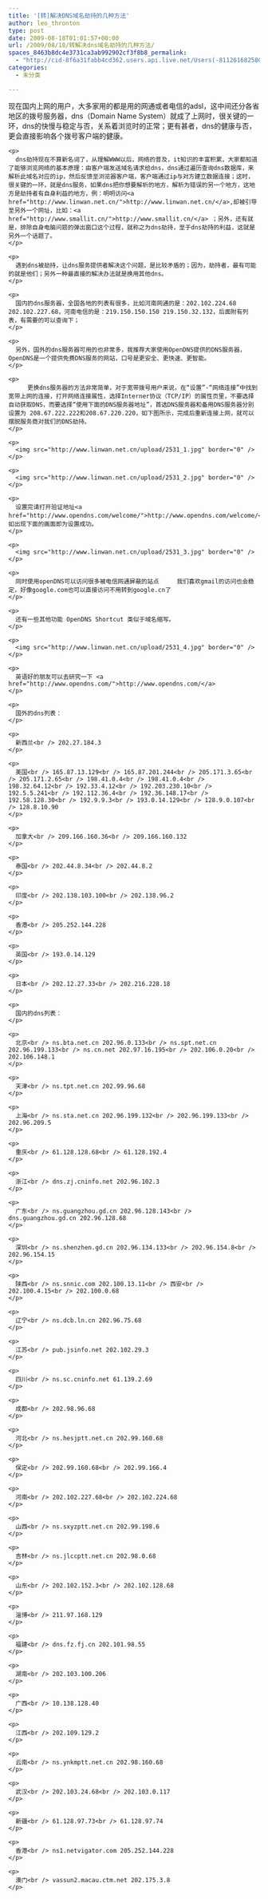 ```yaml
---
title: '[转]解决DNS域名劫持的几种方法'
author: leo_thronton
type: post
date: 2009-08-18T01:01:57+00:00
url: /2009/08/18/转解决dns域名劫持的几种方法/
spaces_8463b8dc4e3731ca3ab992902cf3f8b8_permalink:
  - "http://cid-8f6a31fabb4cd362.users.api.live.net/Users(-8112616825800567966)/Blogs('8F6A31FABB4CD362!102')/Entries('8F6A31FABB4CD362!1030')?authkey=yuBuArwciRo%24"
categories:
  - 未分类

---
```

<div id="msgcns!8F6A31FABB4CD362!1030" class="bvMsg">
  <div>
    <p>
      现在国内上网的用户，大多家用的都是用的网通或者电信的adsl，这中间还分各省地区的拨号服务器，dns（Domain Name System）就成了上网时，很关键的一环，dns的快慢与稳定与否，关系着浏览时的正常；更有甚者，dns的健康与否，更会直接影响各个拨号客户端的健康。
    </p>
    
    <p>
      dns劫持现在不算新名词了，从理解WWW以后，网络的普及，it知识的丰富积累，大家都知道了能够浏览网络的基本原理：由客户端发送域名请求给dns，dns通过遍历查询dns数据库，来解析此域名对应的ip，然后反馈至浏览器客户端，客户端通过ip与对方建立数据连接；这时，很关键的一环，就是dns服务，如果dns把你想要解析的地方，解析为错误的另一个地方，这地方是劫持者有自身利益的地方，例：明明访问<a href="http://www.linwan.net.cn/">http://www.linwan.net.cn/</a>,却被引导至另外一个网址，比如：<a href="http://www.smallit.cn/">http://www.smallit.cn/</a> ；另外，还有就是，排除自身电脑问题的弹出窗口这个过程，就称之为dns劫持，至于dns劫持的利益，这就是另外一个话题了。
    </p>
    
    <p>
      遇到dns被劫持，让dns服务提供者解决这个问题，是比较矛盾的；因为，劫持者，最有可能的就是他们；另外一种最直接的解决办法就是换用其他dns。
    </p>
    
    <p>
      国内的dns服务器，全国各地的列表有很多，比如河南网通的是：202.102.224.68 202.102.227.68，河南电信的是：219.150.150.150 219.150.32.132，后面附有列表，有需要的可以查询下；
    </p>
    
    <p>
      另外，国外的dns服务器可用的也非常多，我推荐大家使用OpenDNS提供的DNS服务器，OpenDNS是一个提供免费DNS服务的网站，口号是更安全、更快速、更智能。
    </p>
    
    <p>
      　　更换dns服务器的方法非常简单，对于宽带拨号用户来说，在“设置”-“网络连接”中找到宽带上网的连接，打开网络连接属性，选择Interner协议（TCP/IP）的属性页里，不要选择自动获取DNS，而要选择“使用下面的DNS服务器地址”，首选DNS服务器和备用DNS服务器分别设置为 208.67.222.222和208.67.220.220，如下图所示，完成后重新连接上网，就可以摆脱服务商对我们的DNS劫持。
    </p>
    
    <p>
      <img src="http://www.linwan.net.cn/upload/2531_1.jpg" border="0" />
    </p>
    
    <p>
      <img src="http://www.linwan.net.cn/upload/2531_2.jpg" border="0" />
    </p>
    
    <p>
      设置完请打开验证地址<a href="http://www.opendns.com/welcome/">http://www.opendns.com/welcome/</a>，如出现下面的画面即为设置成功。
    </p>
    
    <p>
      <img src="http://www.linwan.net.cn/upload/2531_3.jpg" border="0" />
    </p>
    
    <p>
      同时使用openDNS可以访问很多被电信网通屏蔽的站点     我们喜欢gmail的访问也会稳定，好像google.com也可以直接访问不用转到google.cn了
    </p>
    
    <p>
      还有一些其他功能 OpenDNS Shortcut 类似于域名缩写。
    </p>
    
    <p>
      <img src="http://www.linwan.net.cn/upload/2531_4.jpg" border="0" />
    </p>
    
    <p>
      英语好的朋友可以去研究一下 <a href="http://www.opendns.com/">http://www.opendns.com/</a>
    </p>
    
    <p>
      国外的dns列表：
    </p>
    
    <p>
      新西兰<br /> 202.27.184.3
    </p>
    
    <p>
      美国<br /> 165.87.13.129<br /> 165.87.201.244<br /> 205.171.3.65<br /> 205.171.2.65<br /> 198.41.0.4<br /> 198.41.0.4<br /> 198.32.64.12<br /> 192.33.4.12<br /> 192.203.230.10<br /> 192.5.5.241<br /> 192.112.36.4<br /> 192.36.148.17<br /> 192.58.128.30<br /> 192.9.9.3<br /> 193.0.14.129<br /> 128.9.0.107<br /> 128.8.10.90
    </p>
    
    <p>
      加拿大<br /> 209.166.160.36<br /> 209.166.160.132
    </p>
    
    <p>
      泰国<br /> 202.44.8.34<br /> 202.44.8.2
    </p>
    
    <p>
      印度<br /> 202.138.103.100<br /> 202.138.96.2
    </p>
    
    <p>
      香港<br /> 205.252.144.228
    </p>
    
    <p>
      英国<br /> 193.0.14.129
    </p>
    
    <p>
      日本<br /> 202.12.27.33<br /> 202.216.228.18
    </p>
    
    <p>
      国内的dns列表：
    </p>
    
    <p>
      北京<br /> ns.bta.net.cn 202.96.0.133<br /> ns.spt.net.cn 202.96.199.133<br /> ns.cn.net 202.97.16.195<br /> 202.106.0.20<br /> 202.106.148.1
    </p>
    
    <p>
      天津<br /> ns.tpt.net.cn 202.99.96.68
    </p>
    
    <p>
      上海<br /> ns.sta.net.cn 202.96.199.132<br /> 202.96.199.133<br /> 202.96.209.5
    </p>
    
    <p>
      重庆<br /> 61.128.128.68<br /> 61.128.192.4
    </p>
    
    <p>
      浙江<br /> dns.zj.cninfo.net 202.96.102.3
    </p>
    
    <p>
      广东<br /> ns.guangzhou.gd.cn 202.96.128.143<br /> dns.guangzhou.gd.cn 202.96.128.68
    </p>
    
    <p>
      深圳<br /> ns.shenzhen.gd.cn 202.96.134.133<br /> 202.96.154.8<br /> 202.96.154.15
    </p>
    
    <p>
      陕西<br /> ns.snnic.com 202.100.13.11<br /> 西安<br /> 202.100.4.15<br /> 202.100.0.68
    </p>
    
    <p>
      辽宁<br /> ns.dcb.ln.cn 202.96.75.68
    </p>
    
    <p>
      江苏<br /> pub.jsinfo.net 202.102.29.3
    </p>
    
    <p>
      四川<br /> ns.sc.cninfo.net 61.139.2.69
    </p>
    
    <p>
      成都<br /> 202.98.96.68
    </p>
    
    <p>
      河北<br /> ns.hesjptt.net.cn 202.99.160.68
    </p>
    
    <p>
      保定<br /> 202.99.160.68<br /> 202.99.166.4
    </p>
    
    <p>
      河南<br /> 202.102.227.68<br /> 202.102.224.68
    </p>
    
    <p>
      山西<br /> ns.sxyzptt.net.cn 202.99.198.6
    </p>
    
    <p>
      吉林<br /> ns.jlccptt.net.cn 202.98.0.68
    </p>
    
    <p>
      山东<br /> 202.102.152.3<br /> 202.102.128.68
    </p>
    
    <p>
      淄博<br /> 211.97.168.129
    </p>
    
    <p>
      福建<br /> dns.fz.fj.cn 202.101.98.55
    </p>
    
    <p>
      湖南<br /> 202.103.100.206
    </p>
    
    <p>
      广西<br /> 10.138.128.40
    </p>
    
    <p>
      江西<br /> 202.109.129.2
    </p>
    
    <p>
      云南<br /> ns.ynkmptt.net.cn 202.98.160.68
    </p>
    
    <p>
      武汉<br /> 202.103.24.68<br /> 202.103.0.117
    </p>
    
    <p>
      新疆<br /> 61.128.97.73<br /> 61.128.97.74
    </p>
    
    <p>
      香港<br /> ns1.netvigator.com 205.252.144.228
    </p>
    
    <p>
      澳门<br /> vassun2.macau.ctm.net 202.175.3.8
    </p>
  </div>
</div>